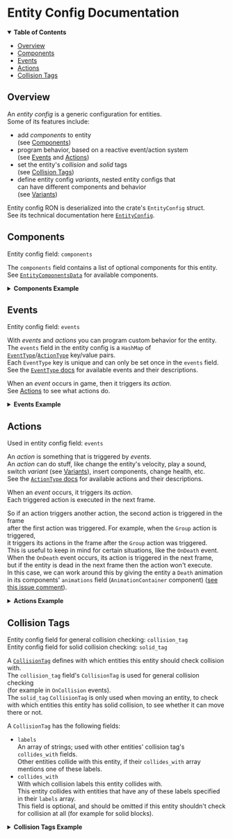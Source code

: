 # Entity Config Documentation
<details open>
<summary>
    <strong>Table of Contents</strong>
</summary>

- [Overview](#overview)
- [Components](#components)
- [Events](#events)
- [Actions](#actions)
- [Collision Tags](#collision-tags)
</details>

## Overview
An _entity config_ is a generic configuration for entities.  
Some of its features include:
- add _components_ to entity  
  (see [Components])
- program behavior, based on a reactive event/action system  
  (see [Events] and [Actions])
- set the entity's _collision_ and _solid_ tags  
  (see [Collision Tags])
- define entity config _variants_, nested entity configs that  
  can have different components and behavior  
  (see [Variants])

Entity config RON is deserialized into the crate's `EntityConfig` struct.  
See its technical documentation here [`EntityConfig`][docs-EntityConfig].

## Components
Entity config field: `components`

The `components` field contains a list of optional components for this entity.  
See [`EntityComponentsData`][docs-EntityComponentsData] for available components.  

<details>
<summary>
    <strong>Components Example</strong>
</summary>

```ron
(
    components: (
        // See the `Size` component's docs for which fields are required.
        // https://noah2610.github.io/deathfloor/deathfloor/components/prelude/struct.Size.html
        size: (
            w: 16.0,
            h: 24.0,
        ),
        // https://noah2610.github.io/deathfloor/deathfloor/components/prelude/struct.Gravity.html
        gravity: (
            y: -900.0,
        ),
    ),
)
```

Any fields whose value is wrapped with `Option` (in their docs) can be omitted.  
For most components, their docs page shows which fields it needs,  
but for some the way they are configured looks completely different from the docs,  
and there's no easy way to figure out when that is the case from the docs.  
For this I should work on manual documentation for every entity config components.
</details>

## Events
Entity config field: `events`

With _events_ and _actions_ you can program custom behavior for the entity.  
The `events` field in the entity config is a `HashMap` of  
[`EventType`][docs-EventType]/[`ActionType`][docs-ActionType] key/value pairs.  
Each `EventType` key is unique and can only be set once in the `events` field.  
See the [`EventType` docs][docs-EventType] for available events and their descriptions.

When an _event_ occurs in game, then it triggers its _action_.  
See [Actions] to see what actions do.

<details>
<summary>
    <strong>Events Example</strong>
</summary>

```ron
(
    events: { // The `{}` brackets denote a `HashMap`.
    //  EventType                    ActionType
    //  vvvvvvvvvvvvvvvvvvvvvvvvvvv  vvvvvvvvvvvvvvvvvvvvvvvvvvvvv
        OnSpawn:                     Echo("Entity just spawned!"),
        OnCollision(IsTag("Enemy")): Echo("Collision with Enemy!"),
    },
)
```
</details>

## Actions
Used in entity config field: `events`

An _action_ is something that is triggered by _events_.  
An _action_ can do stuff, like change the entity's velocity, play a sound,  
switch _variant_ (see [Variants]), insert components, change health, etc.  
See the [`ActionType` docs][docs-ActionType] for available actions and their descriptions.

When an _event_ occurs, it triggers its _action_.  
Each triggered action is executed in the next frame.  

So if an action triggers another action, the second action is triggered in the frame  
after the first action was triggered. For example, when the `Group` action is triggered,  
it triggers its actions in the frame after the `Group` action was triggered.  
This is useful to keep in mind for certain situations, like the `OnDeath` event.  
When the `OnDeath` event occurs, its action is triggered in the next frame,  
but if the entity is dead in the next frame then the action won't execute.  
In this case, we can work around this by giving the entity a `Death` animation  
in its components' `animations` field (`AnimationContainer` component) ([see this issue comment](https://github.com/Noah2610/deathfloor/issues/56#issuecomment-678921295)).

<details>
<summary>
    <strong>Actions Example</strong>
</summary>

```ron
(
    events: (
        //       Group ActionType
        //       vvvvv
        OnSpawn: Group([
            // Everything in this array is an `ActionType`
            Echo("Just spawned! Gonna do a lil jump!"),
            MoveAction(Jump( y: 150.0 )),
        ]),
        OnCollision(IsTag("Enemy")): Group([
            Echo("Touching an Enemy, gonna take some damage now!"),
            HealthAction(Lose(1)),
        ]),
    ),
)
```
</details>

## Collision Tags
Entity config field for general collision checking: `collision_tag`  
Entity config field for solid collision checking: `solid_tag`

A [`CollisionTag`][docs-CollisionTag] defines with which entities this entity should check collision with.  
The `collision_tag` field's `CollisionTag` is used for general collision checking  
(for example in `OnCollision` events).  
The `solid_tag` `CollisionTag` is only used when moving an entity, to check  
with which entities this entity has solid collision, to see whether it can move there or not.

A `CollisionTag` has the following fields:
- `labels`  
  An array of strings; used with other entities' collision tag's `collides_with` fields.  
  Other entities collide with this entity, if their `collides_with` array mentions one of these labels.
- `collides_with`  
  With which collision labels this entity collides with.  
  This entity collides with entities that have any of these labels specified in their `labels` array.  
  This field is optional, and should be omitted if this entity shouldn't check for collision at all (for example for solid blocks).

<details>
<summary>
    <strong>Collision Tags Example</strong>
</summary>

Some collision rules derived from the below configs:
- The player has solid collision with solid blocks.
- The player checks for collisions with solid blocks, and enemies,  
  so we can check for collisions with these entities with `OnCollision` events.
- The solid block has no solid collisions, because solid blocks don't move.  
  So theoretically if we would move solid blocks, they could pass through everything.
- The solid block generates no collision events at all, because its  
  `collision_tag`'s `collides_with` field is omitted.

__Player collision tag config example__
```ron
(
    collision_tag: (
        labels:        ["Player"],
        collides_with: ["Solid", "Enemy"],
    ),

    solid_tag: (
        labels:        ["Player"],
        collides_with: ["Solid"],
    ),
)
```

__Solid block collision tag config example__
```ron
(
    collision_tag: (
        labels: ["Solid"],
        // Omit field `collides_with`, because solid blocks
        // shouldn't check for collision with anything.
    ),

    solid_tag: (
        labels: ["Solid"],
        // Omit field `collides_with`, because solid blocks don't move and
        // therefor shouldn't check for collisions with other solid entities.
    ),
)
```
</details>

[Components]:     #components
[Events]:         #events
[Actions]:        #actions
[Collision Tags]: #collision-tags
[Variants]:       #variants

[docs-EntityConfig]:         https://noah2610.github.io/deathfloor/deathfloor/settings/entity_config/struct.EntityConfig.html
[docs-EntityComponentsData]: https://noah2610.github.io/deathfloor/deathfloor/settings/entity_config/struct.EntityComponentsData.html
[docs-EventType]:            https://noah2610.github.io/deathfloor/deathfloor/components/events_register/event_type/enum.EventType.html
[docs-ActionType]:           https://noah2610.github.io/deathfloor/deathfloor/components/events_register/actions/enum.ActionType.html
[docs-CollisionTag]:         https://noah2610.github.io/deathfloor/deathfloor/collision_tag/collision_tag/struct.CollisionTag.html
